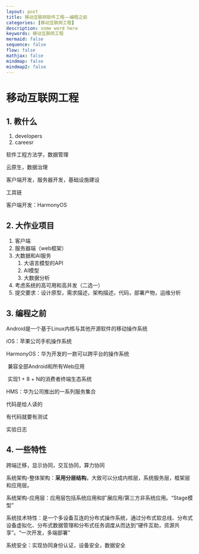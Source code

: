 ```yaml
---
layout: post
title: 移动互联网软件工程——编程之前
categories: [移动互联网工程]
description: some word here
keywords: 移动互联网工程
mermaid: false
sequence: false
flow: false
mathjax: false
mindmap: false
mindmap2: false
---
```


# 移动互联网工程

## 1. 教什么

1. developers
2. careesr

软件工程方法学，数据管理

云原生，数据治理

客户端开发，服务器开发，基础设施建设

工具链

客户端开发：HarmonyOS

## 2. 大作业项目

1. 客户端
2. 服务器端（web框架）
3. 大数据和AI服务
   1. 大语言模型的API
   2. AI模型
   3. 大数据分析
4. 考虑系统的高可用和高并发（二选一）
5. 提交要求：设计原型，需求描述，架构描述，代码，部署产物，运维分析

## 3. 编程之前

Android是一个基于Linux内核与其他开源软件的移动操作系统

iOS：苹果公司手机操作系统

HarmonyOS：华为开发的一款可以跨平台的操作系统

​	兼容全部Android和所有Web应用

​	实现1 + 8 + N的消费者终端生态系统

HMS：华为公司推出的一系列服务集合

代码是给人读的

有代码就要有测试

实验日志

## 4. 一些特性

跨端迁移，显示协同，交互协同，算力协同

系统架构-整体架构：**采用分层结构**，大致可以分成内核层，系统服务层，框架层和应用层。

系统架构-应用层：应用层包括系统应用和扩展应用/第三方非系统应用。“Stage模型”

系统技术特性：是一个多设备互连的分布式操作系统，通过分布式软总线、分布式设备虚拟化、分布式数据管理和分布式任务调度从而达到“硬件互助，资源共享”。“一次开发，多端部署”

系统安全：实现协同身份认证，设备安全，数据安全



